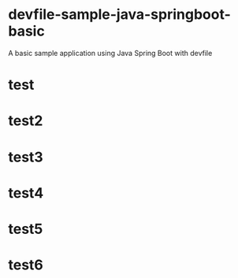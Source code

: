 # devfile-sample-java-springboot-basic
A basic sample application using Java Spring Boot with devfile

# test
# test2
# test3
# test4
# test5
# test6
